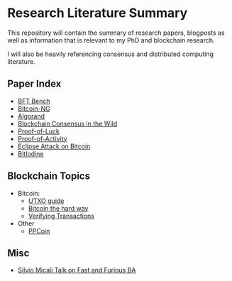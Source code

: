 # Research Literature Summary

This repository will contain the summary of research papers, blogposts as well
as information that is relevant to my PhD and blockchain research.

I will also be heavily referencing consensus and distributed computing literature.


## Paper Index

- [BFT Bench](papers/bftbench_gupta.md)
- [Bitcoin-NG](papers/bitcoin_ng.md)
- [Algorand](papers/algorand.md)
- [Blockchain Consensus in the Wild](papers/blockchain_consensus_wild.md)
- [Proof-of-Luck](papers/proof_of_luck.md)
- [Proof-of-Activity](papers/proof_of_activity.md)
- [Eclipse Attack on Bitcoin](papers/eclipse_bitcoin.md)
- [BitIodine](papers/bitiodine.md)

## Blockchain Topics

- Bitcoin:
    - [UTXO guide](blockchain/bitcoin/bitcoin_developer_guide_UTXO_30032017.md)
    - [Bitcoin the hard way](blockchain/bitcoin/bitcoin_hard_way_30032017.md)
    - [Verifying Transactions](blockchain/bitcoin/bitcoin_verifying_19042017.md)
- Other
    - [PPCoin](blockchain/other/ppcoin.md)

## Misc

- [Silvio Micali Talk on Fast and Furious BA](misc/byzantine_agreement_micali.md)
